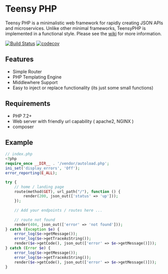 # Teensy PHP

Teensy PHP is a minimalistic web framework for rapidly creating JSON APIs and microservices. Unlike other minimal frameworks, TeensyPHP is implemented in a functional style. Please see the [wiki](https://github.com/daniel-samson/teensyphp/wiki) for more information.

[![Build Status](https://travis-ci.org/daniel-samson/teensyphp.svg?branch=master)](https://travis-ci.org/daniel-samson/teensyphp)
[![codecov](https://codecov.io/gh/daniel-samson/teensyphp/branch/master/graph/badge.svg)](https://codecov.io/gh/daniel-samson/teensyphp)




## Features
- Simple Router
- PHP Templating Engine
- Middlewhere Support
- Easy to inject or replace functionality (its just some small functions)

## Requirements
- PHP 7.2+
- Web server with friendly url capability ( apache2, NGINX )
- composer


## Example
```php
// index.php
<?php
require_once __DIR__ . '/vendor/autoload.php';
ini_set('display_errors', 'Off');
error_reporting(E_ALL);

try {
    // home / landing page
    route(method(GET), url_path("/"), function () {
        render(200, json_out(['status' => 'up']));
    });
    
    // Add your endpoints / routes here ...
    
    // route not found
    render(404, json_out(['error' => 'not found']));
} catch (Exception $e) {
    error_log($e->getMessage());
    error_log($e->getTraceAsString());
    render($e->getCode(), json_out(['error' => $e->getMessage()]));
} catch (Error $e) {
    error_log($e->getMessage());
    error_log($e->getTraceAsString());
    render($e->getCode(), json_out(['error' => $e->getMessage()]));
}
 
```

